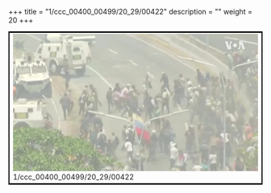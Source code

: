 +++
title = "1/ccc_00400_00499/20_29/00422"
description = ""
weight = 20
+++

<table style="border:2px solid black;max-width:800px;max-height:800px;" 
><tr><td>
<img class="center-fit-jpg"
src="/jpg_/aaa_20190430_NxaOmWaI8sI_00421.jpg">
1/ccc_00400_00499/20_29/00422
</img></td></tr></table>
